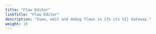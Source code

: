 ```yaml
---
title: "Flow Editor"
linkTitle: "Flow Editor"
description: "View, edit and debug flows in {{% ctx %}} Gateway."
weight: 10
---
```

